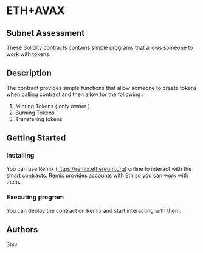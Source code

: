 # ETH+AVAX
## Subnet Assessment

These Solidity contracts contains simple programs that allows someone to work with tokens. 



## Description

The contract provides simple functions that allow someone to create tokens when calling contract and then allow for the following :   
1. Minting Tokens ( only owner )
2. Burning Tokens
3. Transfering tokens



## Getting Started

### Installing
You can use Remix (https://remix.ethereum.org) online to interact with the smart contracts. Remix provides accounts with Eth so you can work with them.


### Executing program

You can deploy the contract on Remix and start interacting with them.





## Authors
Shiv  
